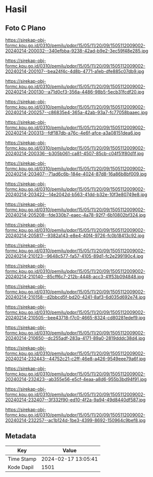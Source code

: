 # Hasil

## Foto C Plano

https://sirekap-obj-formc.kpu.go.id/0310/pemilu/pdpr/15/05/11/20/09/1505112009002-20240214-200032--340efbba-9238-42ad-b9e2-3ec59f48e285.jpg

https://sirekap-obj-formc.kpu.go.id/0310/pemilu/pdpr/15/05/11/20/09/1505112009002-20240214-200107--bea24f4c-4d8b-4771-a1eb-dfe885c07db9.jpg

https://sirekap-obj-formc.kpu.go.id/0310/pemilu/pdpr/15/05/11/20/09/1505112009002-20240214-200130--a71d0cf3-356a-4486-98b5-5ecb31fcdf20.jpg

https://sirekap-obj-formc.kpu.go.id/0310/pemilu/pdpr/15/05/11/20/09/1505112009002-20240214-200257--c86835e4-365a-42ab-93a7-fc77058baaec.jpg

https://sirekap-obj-formc.kpu.go.id/0310/pemilu/pdpr/15/05/11/20/09/1505112009002-20240214-200313--fdf187db-a76c-4e6f-afce-a3a08151dea6.jpg

https://sirekap-obj-formc.kpu.go.id/0310/pemilu/pdpr/15/05/11/20/09/1505112009002-20240214-200336--b305b061-ca81-4507-85cb-c04f51f80d1f.jpg

https://sirekap-obj-formc.kpu.go.id/0310/pemilu/pdpr/15/05/11/20/09/1505112009002-20240214-203407--71ad6c6b-184e-4024-87d8-16a86b8bf009.jpg

https://sirekap-obj-formc.kpu.go.id/0310/pemilu/pdpr/15/05/11/20/09/1505112009002-20240214-203422--14e2042d-b563-41dd-b32e-10f3e80749e8.jpg

https://sirekap-obj-formc.kpu.go.id/0310/pemilu/pdpr/15/05/11/20/09/1505112009002-20240214-205208--fde330b7-eaec-4a78-92f7-6b10802bf324.jpg

https://sirekap-obj-formc.kpu.go.id/0310/pemilu/pdpr/15/05/11/20/09/1505112009002-20240214-205817--9382a143-e8e4-40f4-9726-fc0b18413c92.jpg

https://sirekap-obj-formc.kpu.go.id/0310/pemilu/pdpr/15/05/11/20/09/1505112009002-20240214-210123--9648c577-fa57-4105-89d1-fc2e299190c4.jpg

https://sirekap-obj-formc.kpu.go.id/0310/pemilu/pdpr/15/05/11/20/09/1505112009002-20240214-210140--85cff6c7-212b-4448-acc3-41f53b094848.jpg

https://sirekap-obj-formc.kpu.go.id/0310/pemilu/pdpr/15/05/11/20/09/1505112009002-20240214-210158--d2bbcd5f-bd20-4241-8af3-6d035d692e74.jpg

https://sirekap-obj-formc.kpu.go.id/0310/pemilu/pdpr/15/05/11/20/09/1505112009002-20240214-210505--bee43718-f7c0-4665-8324-cd80281edef9.jpg

https://sirekap-obj-formc.kpu.go.id/0310/pemilu/pdpr/15/05/11/20/09/1505112009002-20240214-210650--dc255adf-283a-4171-89a0-2819dddc38d4.jpg

https://sirekap-obj-formc.kpu.go.id/0310/pemilu/pdpr/15/05/11/20/09/1505112009002-20240214-232443--44752c21-c2ff-46e8-a426-9549eee79a6f.jpg

https://sirekap-obj-formc.kpu.go.id/0310/pemilu/pdpr/15/05/11/20/09/1505112009002-20240214-232423--ab355e56-e5cf-4eaa-a8d6-955b3bd94f91.jpg

https://sirekap-obj-formc.kpu.go.id/0310/pemilu/pdpr/15/05/11/20/09/1505112009002-20240214-232407--3f332f90-ed10-4f2a-9a94-49d8440df587.jpg

https://sirekap-obj-formc.kpu.go.id/0310/pemilu/pdpr/15/05/11/20/09/1505112009002-20240214-232257--ac1b124d-1be3-4399-8692-150964c9bef8.jpg


## Metadata

| Key        | Value               |
| ---------- | ------------------- |
| Time Stamp | 2024-02-17 13:05:41 |
| Kode Dapil | 1501                |




